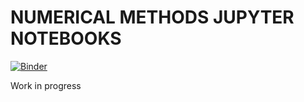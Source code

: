 # NUMERICAL METHODS JUPYTER NOTEBOOKS
[![Binder](https://mybinder.org/badge.svg)](https://mybinder.org/v2/gh/amandadumi/numerical_methods_release/master)


Work in progress
